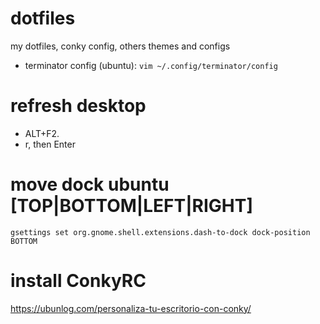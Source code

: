 # dotfiles
my dotfiles, conky config, others themes and configs

- terminator config (ubuntu): 
  `vim ~/.config/terminator/config`

# refresh desktop
  - ALT+F2.
  - r, then Enter

# move dock ubuntu [TOP|BOTTOM|LEFT|RIGHT]
`
gsettings set org.gnome.shell.extensions.dash-to-dock dock-position BOTTOM
`

# install ConkyRC

https://ubunlog.com/personaliza-tu-escritorio-con-conky/

